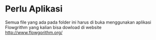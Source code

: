 # Perlu Aplikasi

Semua file yang ada pada folder ini harus di buka menggunakan aplikasi Flowgrithm yang kalian bisa dowload di website http://www.flowgorithm.org/
